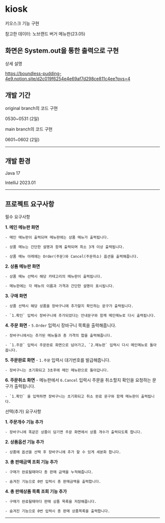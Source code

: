 # kiosk
키오스크 기능 구현

참고한 데이터: 노브랜드 버거 메뉴판(23.05)

화면은 System.out을 통한 출력으로 구현
--------------------------------------------
상세 설명

https://boundless-pudding-4e9.notion.site/d2c019f6254e4e69af7d298ce811c4ee?pvs=4

## 개발 기간

original branch의 코드 구현 

0530~0531 (2일)

main branch의 코드 구현

0601~0602 (2일)

--------------------------------------
## 개발 환경

Java 17

IntelliJ 2023.01

--------------------------------------
## 프로젝트 요구사항

필수 요구사항

 **1. 메인 메뉴판 화면**
 
    - 메인 메뉴판이 출력되며 메뉴판에는 상품 메뉴가 출력됩니다.
    
    - 상품 메뉴는 간단한 설명과 함께 출력되며 최소 3개 이상 출력됩니다.
    
    - 상품 메뉴 아래에는 Order(주문)와 Cancel(주문취소) 옵션을 출력해줍니다.
    
**2. 상품 메뉴판 화면**

    - 상품 메뉴 선택시 해당 카테고리의 메뉴판이 출력됩니다.
    
    - 메뉴판에는 각 메뉴의 이름과 가격과 간단한 설명이 표시됩니다.
    
**3. 구매 화면**

    - 상품 선택시 해당 상품을 장바구니에 추가할지 확인하는 문구가 출력됩니다.
    
    - `1.확인` 입력시 장바구니에 추가되었다는 안내문구와 함께 메인메뉴로 다시 출력됩니다.
    
**4. 주문 화면**
    - `5.Order` 입력시 장바구니 목록을 출력해줍니다.
    
    - 장바구니에서는 추가된 메뉴들과 총 가격의 합을 출력해줍니다.
    
    - `1.주문` 입력시 주문완료 화면으로 넘어가고, `2.메뉴판` 입력시 다시 메인메뉴로 돌아옵니다.
    
**5. 주문완료 화면**
    - `1.주문` 입력시 대기번호를 발급해줍니다.
    
    - 장바구니는 초기화되고 3초후에 메인 메뉴판으로 돌아갑니다.
    
**6. 주문취소 화면**
    - 메뉴판에서 `6.Cancel` 입력시 주문을 취소할지 확인을 요청하는 문구가 출력됩니다.
    
    - `1.확인` 을 입력하면 장바구니는 초기화되고 취소 완료 문구와 함께 메뉴판이 출력됩니다.
    
선택(추가) 요구사항

**1. 주문개수 기능 추가**

    - 장바구니에 똑같은 상품이 담기면 주문 화면에서 상품 개수가 출력되도록 합니다.
    
**2. 상품옵션 기능 추가**

    - 상품에 옵션을 선택 후 장바구니에 추가 할 수 있게 세분화 합니다.
    
**3. 총 판매금액 조회 기능 추가**

    - 구매가 완료될때마다 총 판매 금액을 누적해줍니다.
    
    - 숨겨진 기능으로 0번 입력시 총 판매금액을 출력합니다.    
    
**4. 총 판매상품 목록 조회 기능 추가**

    - 구매가 완료될때마다 판매 상품 목록을 저장해줍니다.
    
    - 숨겨진 기능으로 0번 입력시 총 판매 상품목록을 출력합니다.    
    
---------------------------------------------------------

    
    
    
    
    
    
    
    
    
    
    
    
    
